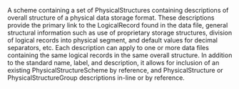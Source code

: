 A scheme containing a set of PhysicalStructures containing descriptions of overall structure of a physical data storage format. These descriptions provide the primary link to the LogicalRecord found in the data file, general structural information such as use of proprietary storage structures, division of logical records into physical segment, and default values for decimal separators, etc. Each description can apply to one or more data files containing the same logical records in the same overall structure. In addition to the standard name, label, and description, it allows for inclusion of an existing PhysicalStructureScheme by reference, and PhysicalStructure or PhysicalStructureGroup descriptions in-line or by reference.